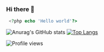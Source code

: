 ### Hi there 👋

```php
 <?php echo 'Hello world'?>

```

![Anurag's GitHub stats](https://github-readme-stats.vercel.app/api?username=WalidMoultamiss&show_icons=true&theme=radical)
[![Top Langs](https://github-readme-stats.vercel.app/api/top-langs/?username=WalidMoultamiss&layout=compact)](https://github.com/anuraghazra/github-readme-stats)



![Profile views](https://gpvc.arturio.dev/WalidMoultamiss)


